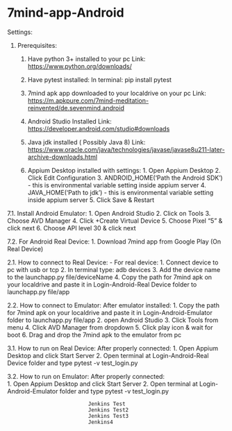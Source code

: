 # 7mind-app-Android

Settings:

1. Prerequisites:

	1. Have python 3+ installed to your pc
	   Link: https://www.python.org/downloads/

	2. Have pytest installed:
	   In terminal:  pip install pytest

	3. 7mind apk app downloaded to your localdrive on your pc
	   Link: https://m.apkpure.com/7mind-meditation-reinvented/de.sevenmind.android

	4. Android Studio Installed 
	   Link: https://developer.android.com/studio#downloads

	5. Java jdk installed ( Possibly Java 8)
	   Link: https://www.oracle.com/java/technologies/javase/javase8u211-later-archive-downloads.html


	6. Appium Desktop installed with settings: 1. Open Appium Desktop
								      2. Click Edit Configuration
								      3.  ANDROID_HOME(‘Path the Android SDK’) - this is environmental variable setting inside 										  appium server
								      4.  JAVA_HOME(‘Path to jdk’) - this is environmental variable setting inside appium server
								      5. Click Save & Restart
							      

7.1. Install Android Emulator: 
				   1. Open Android Studio
				   2. Click on Tools
				   3. Choose AVD Manager
				   4. Click +Create Virtual Device
				   5. Choose Pixel “5” & click next
				   6. Choose API level 30 & click next

7.2. For Android Real Device: 1. Download 7mind app from Google Play (On Real Device)


2.1. How to connect to Real Device: - For real device: 
						      1. Connect device to pc with usb or tcp
						      2. In terminal type: adb devices
						      3. Add the device name to the launchapp.py file/deviceName
						      4. Copy the path for 7mind apk on your localdrive and paste it 								      				         in Login-Android-Real Device folder to launchapp.py file/app 
								   

2.2. How to connect to Emulator: After emulator installed: 
							   1. Copy the path for 7mind apk on your localdrive and paste it 								       		    		      in Login-Android-Emulator folder to launchapp.py file/app
							   2.  open Android Studio
							   3. Click Tools from menu
							   4. Click AVD Manager from dropdown
							   5. Click play icon & wait for boot
							   6. Drag and drop the 7mind apk to the emulator from pc

3.1. How to run on Real Device: After properly connected: 
							  1. Open Appium Desktop and click Start Server
					  		  2. Open terminal at Login-Android-Real Device folder and type pytest -v test_login.py

3.2. How to run on Emulator: After properly connected:	  
							  1. Open Appium Desktop and click Start Server
							  2. Open terminal at Login-Android-Emulator folder and type pytest -v test_login.py
							  
							  Jenkins Test
							  Jenkins Test2
							  Jenkins Test3
							  Jenkins4
